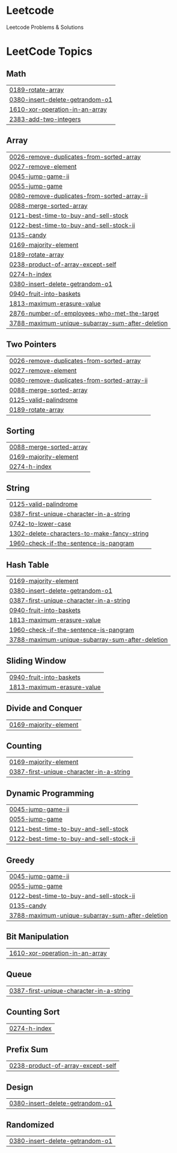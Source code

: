 # Leetcode
Leetcode Problems &amp; Solutions

<!---LeetCode Topics Start-->
# LeetCode Topics
## Math
|  |
| ------- |
| [0189-rotate-array](https://github.com/rithickroshan-ragu/Leetcode/tree/master/0189-rotate-array) |
| [0380-insert-delete-getrandom-o1](https://github.com/rithickroshan-ragu/Leetcode/tree/master/0380-insert-delete-getrandom-o1) |
| [1610-xor-operation-in-an-array](https://github.com/rithickroshan-ragu/Leetcode/tree/master/1610-xor-operation-in-an-array) |
| [2383-add-two-integers](https://github.com/rithickroshan-ragu/Leetcode/tree/master/2383-add-two-integers) |
## Array
|  |
| ------- |
| [0026-remove-duplicates-from-sorted-array](https://github.com/rithickroshan-ragu/Leetcode/tree/master/0026-remove-duplicates-from-sorted-array) |
| [0027-remove-element](https://github.com/rithickroshan-ragu/Leetcode/tree/master/0027-remove-element) |
| [0045-jump-game-ii](https://github.com/rithickroshan-ragu/Leetcode/tree/master/0045-jump-game-ii) |
| [0055-jump-game](https://github.com/rithickroshan-ragu/Leetcode/tree/master/0055-jump-game) |
| [0080-remove-duplicates-from-sorted-array-ii](https://github.com/rithickroshan-ragu/Leetcode/tree/master/0080-remove-duplicates-from-sorted-array-ii) |
| [0088-merge-sorted-array](https://github.com/rithickroshan-ragu/Leetcode/tree/master/0088-merge-sorted-array) |
| [0121-best-time-to-buy-and-sell-stock](https://github.com/rithickroshan-ragu/Leetcode/tree/master/0121-best-time-to-buy-and-sell-stock) |
| [0122-best-time-to-buy-and-sell-stock-ii](https://github.com/rithickroshan-ragu/Leetcode/tree/master/0122-best-time-to-buy-and-sell-stock-ii) |
| [0135-candy](https://github.com/rithickroshan-ragu/Leetcode/tree/master/0135-candy) |
| [0169-majority-element](https://github.com/rithickroshan-ragu/Leetcode/tree/master/0169-majority-element) |
| [0189-rotate-array](https://github.com/rithickroshan-ragu/Leetcode/tree/master/0189-rotate-array) |
| [0238-product-of-array-except-self](https://github.com/rithickroshan-ragu/Leetcode/tree/master/0238-product-of-array-except-self) |
| [0274-h-index](https://github.com/rithickroshan-ragu/Leetcode/tree/master/0274-h-index) |
| [0380-insert-delete-getrandom-o1](https://github.com/rithickroshan-ragu/Leetcode/tree/master/0380-insert-delete-getrandom-o1) |
| [0940-fruit-into-baskets](https://github.com/rithickroshan-ragu/Leetcode/tree/master/0940-fruit-into-baskets) |
| [1813-maximum-erasure-value](https://github.com/rithickroshan-ragu/Leetcode/tree/master/1813-maximum-erasure-value) |
| [2876-number-of-employees-who-met-the-target](https://github.com/rithickroshan-ragu/Leetcode/tree/master/2876-number-of-employees-who-met-the-target) |
| [3788-maximum-unique-subarray-sum-after-deletion](https://github.com/rithickroshan-ragu/Leetcode/tree/master/3788-maximum-unique-subarray-sum-after-deletion) |
## Two Pointers
|  |
| ------- |
| [0026-remove-duplicates-from-sorted-array](https://github.com/rithickroshan-ragu/Leetcode/tree/master/0026-remove-duplicates-from-sorted-array) |
| [0027-remove-element](https://github.com/rithickroshan-ragu/Leetcode/tree/master/0027-remove-element) |
| [0080-remove-duplicates-from-sorted-array-ii](https://github.com/rithickroshan-ragu/Leetcode/tree/master/0080-remove-duplicates-from-sorted-array-ii) |
| [0088-merge-sorted-array](https://github.com/rithickroshan-ragu/Leetcode/tree/master/0088-merge-sorted-array) |
| [0125-valid-palindrome](https://github.com/rithickroshan-ragu/Leetcode/tree/master/0125-valid-palindrome) |
| [0189-rotate-array](https://github.com/rithickroshan-ragu/Leetcode/tree/master/0189-rotate-array) |
## Sorting
|  |
| ------- |
| [0088-merge-sorted-array](https://github.com/rithickroshan-ragu/Leetcode/tree/master/0088-merge-sorted-array) |
| [0169-majority-element](https://github.com/rithickroshan-ragu/Leetcode/tree/master/0169-majority-element) |
| [0274-h-index](https://github.com/rithickroshan-ragu/Leetcode/tree/master/0274-h-index) |
## String
|  |
| ------- |
| [0125-valid-palindrome](https://github.com/rithickroshan-ragu/Leetcode/tree/master/0125-valid-palindrome) |
| [0387-first-unique-character-in-a-string](https://github.com/rithickroshan-ragu/Leetcode/tree/master/0387-first-unique-character-in-a-string) |
| [0742-to-lower-case](https://github.com/rithickroshan-ragu/Leetcode/tree/master/0742-to-lower-case) |
| [1302-delete-characters-to-make-fancy-string](https://github.com/rithickroshan-ragu/Leetcode/tree/master/1302-delete-characters-to-make-fancy-string) |
| [1960-check-if-the-sentence-is-pangram](https://github.com/rithickroshan-ragu/Leetcode/tree/master/1960-check-if-the-sentence-is-pangram) |
## Hash Table
|  |
| ------- |
| [0169-majority-element](https://github.com/rithickroshan-ragu/Leetcode/tree/master/0169-majority-element) |
| [0380-insert-delete-getrandom-o1](https://github.com/rithickroshan-ragu/Leetcode/tree/master/0380-insert-delete-getrandom-o1) |
| [0387-first-unique-character-in-a-string](https://github.com/rithickroshan-ragu/Leetcode/tree/master/0387-first-unique-character-in-a-string) |
| [0940-fruit-into-baskets](https://github.com/rithickroshan-ragu/Leetcode/tree/master/0940-fruit-into-baskets) |
| [1813-maximum-erasure-value](https://github.com/rithickroshan-ragu/Leetcode/tree/master/1813-maximum-erasure-value) |
| [1960-check-if-the-sentence-is-pangram](https://github.com/rithickroshan-ragu/Leetcode/tree/master/1960-check-if-the-sentence-is-pangram) |
| [3788-maximum-unique-subarray-sum-after-deletion](https://github.com/rithickroshan-ragu/Leetcode/tree/master/3788-maximum-unique-subarray-sum-after-deletion) |
## Sliding Window
|  |
| ------- |
| [0940-fruit-into-baskets](https://github.com/rithickroshan-ragu/Leetcode/tree/master/0940-fruit-into-baskets) |
| [1813-maximum-erasure-value](https://github.com/rithickroshan-ragu/Leetcode/tree/master/1813-maximum-erasure-value) |
## Divide and Conquer
|  |
| ------- |
| [0169-majority-element](https://github.com/rithickroshan-ragu/Leetcode/tree/master/0169-majority-element) |
## Counting
|  |
| ------- |
| [0169-majority-element](https://github.com/rithickroshan-ragu/Leetcode/tree/master/0169-majority-element) |
| [0387-first-unique-character-in-a-string](https://github.com/rithickroshan-ragu/Leetcode/tree/master/0387-first-unique-character-in-a-string) |
## Dynamic Programming
|  |
| ------- |
| [0045-jump-game-ii](https://github.com/rithickroshan-ragu/Leetcode/tree/master/0045-jump-game-ii) |
| [0055-jump-game](https://github.com/rithickroshan-ragu/Leetcode/tree/master/0055-jump-game) |
| [0121-best-time-to-buy-and-sell-stock](https://github.com/rithickroshan-ragu/Leetcode/tree/master/0121-best-time-to-buy-and-sell-stock) |
| [0122-best-time-to-buy-and-sell-stock-ii](https://github.com/rithickroshan-ragu/Leetcode/tree/master/0122-best-time-to-buy-and-sell-stock-ii) |
## Greedy
|  |
| ------- |
| [0045-jump-game-ii](https://github.com/rithickroshan-ragu/Leetcode/tree/master/0045-jump-game-ii) |
| [0055-jump-game](https://github.com/rithickroshan-ragu/Leetcode/tree/master/0055-jump-game) |
| [0122-best-time-to-buy-and-sell-stock-ii](https://github.com/rithickroshan-ragu/Leetcode/tree/master/0122-best-time-to-buy-and-sell-stock-ii) |
| [0135-candy](https://github.com/rithickroshan-ragu/Leetcode/tree/master/0135-candy) |
| [3788-maximum-unique-subarray-sum-after-deletion](https://github.com/rithickroshan-ragu/Leetcode/tree/master/3788-maximum-unique-subarray-sum-after-deletion) |
## Bit Manipulation
|  |
| ------- |
| [1610-xor-operation-in-an-array](https://github.com/rithickroshan-ragu/Leetcode/tree/master/1610-xor-operation-in-an-array) |
## Queue
|  |
| ------- |
| [0387-first-unique-character-in-a-string](https://github.com/rithickroshan-ragu/Leetcode/tree/master/0387-first-unique-character-in-a-string) |
## Counting Sort
|  |
| ------- |
| [0274-h-index](https://github.com/rithickroshan-ragu/Leetcode/tree/master/0274-h-index) |
## Prefix Sum
|  |
| ------- |
| [0238-product-of-array-except-self](https://github.com/rithickroshan-ragu/Leetcode/tree/master/0238-product-of-array-except-self) |
## Design
|  |
| ------- |
| [0380-insert-delete-getrandom-o1](https://github.com/rithickroshan-ragu/Leetcode/tree/master/0380-insert-delete-getrandom-o1) |
## Randomized
|  |
| ------- |
| [0380-insert-delete-getrandom-o1](https://github.com/rithickroshan-ragu/Leetcode/tree/master/0380-insert-delete-getrandom-o1) |
<!---LeetCode Topics End-->